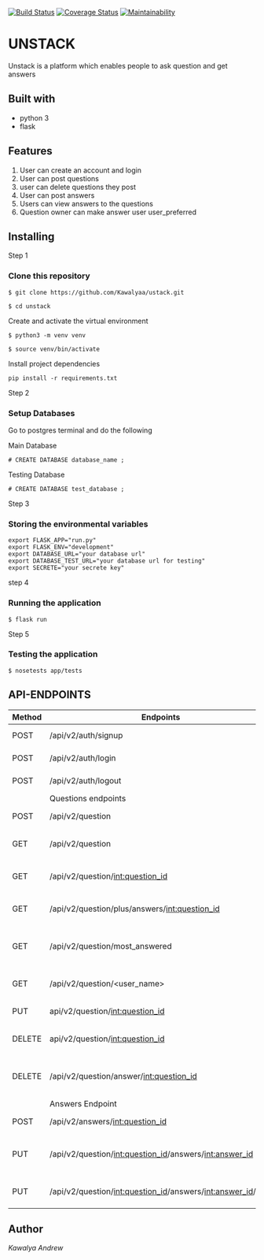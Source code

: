 
[![Build Status](https://travis-ci.org/Kawalyaa/unstack.svg?branch=feature)](https://travis-ci.org/Kawalyaa/unstack)  [![Coverage Status](https://coveralls.io/repos/github/Kawalyaa/unstack/badge.svg?branch=master)](https://coveralls.io/github/Kawalyaa/unstack?branch=master)  [![Maintainability](https://api.codeclimate.com/v1/badges/2bfcb5ec433449bbc047/maintainability)](https://codeclimate.com/github/Kawalyaa/unstack/maintainability)

# UNSTACK

Unstack is a platform which enables people to ask question and get answers

## Built with

* python 3
* flask

## Features

  1. User can create an account and login
  1. User can post questions
  1. user can delete questions they post
  1. User can post answers
  1. Users can view answers to the questions
  1. Question owner can make answer user user_preferred

## Installing

Step 1

### Clone this repository

```
$ git clone https://github.com/Kawalyaa/ustack.git

$ cd unstack

```

Create and activate the virtual environment

```
$ python3 -m venv venv

$ source venv/bin/activate

```

Install project dependencies

```
pip install -r requirements.txt

```

Step 2

### Setup Databases

Go to postgres terminal and do the following

Main Database

```
# CREATE DATABASE database_name ;
```

Testing Database

```
# CREATE DATABASE test_database ;
```

Step 3

### Storing the environmental variables

```
export FLASK_APP="run.py"
export FLASK_ENV="development"
export DATABASE_URL="your database url"
export DATABASE_TEST_URL="your database url for testing"
export SECRETE="your secrete key"
```

step 4

### Running the application

```
$ flask run
```

Step 5

### Testing the application

```
$ nosetests app/tests
```

## API-ENDPOINTS

 Method | Endpoints | Functionality
 ------ | --------- | -------------
 POST | /api/v2/auth/signup | creat User account
 POST | /api/v2/auth/login | A user can login
 POST | /api/v2/auth/logout | A user can logout
 |      |         Questions endpoints       |
 POST | /api/v2/question | A user can post question
 GET | /api/v2/question | A user can view all the questions
 GET | /api/v2/question/<int:question_id> | A user can view a single question
 GET | /api/v2/question/plus/answers/<int:question_id> | A user can get question with answer
 GET | /api/v2/question/most_answered | A user can get most answered question
 GET | /api/v2/question/<user_name> | A user can get a question by username
 PUT | api/v2/question/<int:question_id> | A user can edit a question
 DELETE | api/v2/question/<int:question_id> | A user can delete a question
 DELETE | /api/v2/question/answer/<int:question_id> | A user can delete a question and its answer
 |      |             Answers Endpoint                    |
 POST | /api/v2/answers/<int:question_id> | A user can post Answers
 PUT | /api/v2/question/<int:question_id>/answers/<int:answer_id> | A user can edit or make answer user_preferred
 PUT | /api/v2/question/<int:question_id>/answers/<int:answer_id>/vote | A user can vote for answer

## Author

*Kawalya Andrew*
